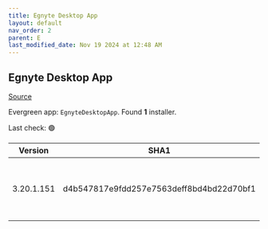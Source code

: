 ```yaml
---
title: Egnyte Desktop App
layout: default
nav_order: 2
parent: E
last_modified_date: Nov 19 2024 at 12:48 AM
---
```


## Egnyte Desktop App

[Source](https://www.egnyte.com/solutions/sharing-collaboration)

Evergreen app: `EgnyteDesktopApp`. Found **1** installer.

Last check: 🟢

| Version    | SHA1                                     | Type | URI                                                                                                                                                                                      |
| ---------- | ---------------------------------------- | ---- | ---------------------------------------------------------------------------------------------------------------------------------------------------------------------------------------- |
| 3.20.1.151 | d4b547817e9fdd257e7563deff8bd4bd22d70bf1 | msi  | [https://egnyte-cdn.egnyte.com/egnytedrive/win/en-us/3.20.1/EgnyteDesktopApp_3.20.1_151.msi](https://egnyte-cdn.egnyte.com/egnytedrive/win/en-us/3.20.1/EgnyteDesktopApp_3.20.1_151.msi) |

